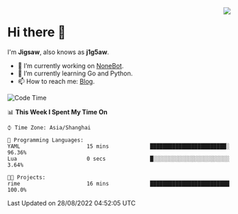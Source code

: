<a href="#">
  <img align="right" src="https://github-readme-stats.vercel.app/api?username=j1g5awi&count_private=true&show_icons=true&title_color=80070B&text_color=B3B3B3&bg_color=212121&icon_color=80070B" />
</a>

# Hi there 👋

I'm **Jigsaw**, also knows as **j1g5aw**.

- 🔭 I’m currently working on [NoneBot](https://github.com/nonebot).
- 🌱 I’m currently learning Go and Python.
- 📫 How to reach me: [Blog](https://blog.maddestroyer.xyz/).

<!--START_SECTION:waka-->
![Code Time](http://img.shields.io/badge/Code%20Time-852%20hrs%2019%20mins-blue)

📊 **This Week I Spent My Time On** 

```text
⌚︎ Time Zone: Asia/Shanghai

💬 Programming Languages: 
YAML                     15 mins             ████████████████████████░   96.36% 
Lua                      0 secs              █░░░░░░░░░░░░░░░░░░░░░░░░   3.64%

🐱‍💻 Projects: 
rime                     16 mins             █████████████████████████   100.0%

```


 Last Updated on 28/08/2022 04:52:05 UTC
<!--END_SECTION:waka-->

